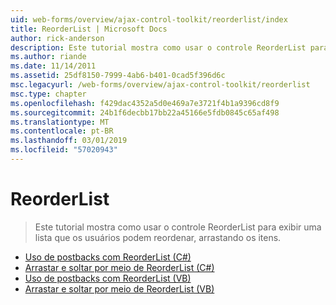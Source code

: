 ```yaml
---
uid: web-forms/overview/ajax-control-toolkit/reorderlist/index
title: ReorderList | Microsoft Docs
author: rick-anderson
description: Este tutorial mostra como usar o controle ReorderList para exibir uma lista que os usuários podem reordenar, arrastando os itens.
ms.author: riande
ms.date: 11/14/2011
ms.assetid: 25df8150-7999-4ab6-b401-0cad5f396d6c
msc.legacyurl: /web-forms/overview/ajax-control-toolkit/reorderlist
msc.type: chapter
ms.openlocfilehash: f429dac4352a5d0e469a7e3721f4b1a9396cd8f9
ms.sourcegitcommit: 24b1f6decbb17bb22a45166e5fdb0845c65af498
ms.translationtype: MT
ms.contentlocale: pt-BR
ms.lasthandoff: 03/01/2019
ms.locfileid: "57020943"
---
```

<a name="reorderlist"></a>ReorderList
====================
> Este tutorial mostra como usar o controle ReorderList para exibir uma lista que os usuários podem reordenar, arrastando os itens.


- [Uso de postbacks com ReorderList (C#)](using-postbacks-with-reorderlist-cs.md)
- [Arrastar e soltar por meio de ReorderList (C#)](drag-and-drop-via-reorderlist-cs.md)
- [Uso de postbacks com ReorderList (VB)](using-postbacks-with-reorderlist-vb.md)
- [Arrastar e soltar por meio de ReorderList (VB)](drag-and-drop-via-reorderlist-vb.md)
